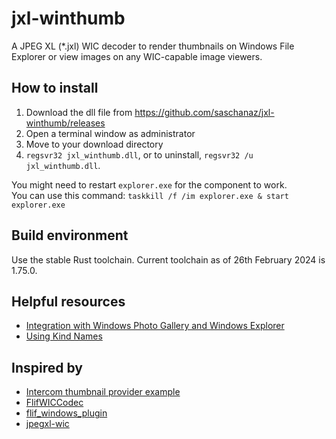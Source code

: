 # jxl-winthumb

A JPEG XL (*.jxl) WIC decoder to render thumbnails on Windows File Explorer or view images on any WIC-capable image viewers.

## How to install

1. Download the dll file from https://github.com/saschanaz/jxl-winthumb/releases
1. Open a terminal window as administrator
1. Move to your download directory
1. `regsvr32 jxl_winthumb.dll`, or to uninstall, `regsvr32 /u jxl_winthumb.dll`.

You might need to restart `explorer.exe` for the component to work.  
You can use this command: `taskkill /f /im explorer.exe & start explorer.exe`

## Build environment

Use the stable Rust toolchain. Current toolchain as of 26th February 2024 is 1.75.0.

## Helpful resources

* [Integration with Windows Photo Gallery and Windows Explorer](https://docs.microsoft.com/en-us/windows/win32/wic/-wic-integrationregentries)
* [Using Kind Names](https://docs.microsoft.com/en-us/windows/win32/properties/building-property-handlers-user-friendly-kind-names)

## Inspired by

* [Intercom thumbnail provider example](https://github.com/Rantanen/intercom/tree/88d6a3c0470150805740b75ed23ec15131ec7469/samples/thumbnail_provider)
* [FlifWICCodec](https://github.com/peirick/FlifWICCodec/)
* [flif_windows_plugin](https://github.com/fherzog2/flif_windows_plugin/)
* [jpegxl-wic](https://github.com/mirillis/jpegxl-wic)
